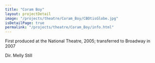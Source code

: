 ```yaml
---
title: "Coram Boy"
layout: projectDetail
image: "/projects/theatre/Coram_Boy/CBOtisGlobe.jpg"
isDetailPage: true
permalink: "/projects/theatre/Coram_Boy/info.html"
---
```

First produced at the National Theatre, 2005; transferred to Broadway in 2007
<p>Dir. Melly Still</p>

